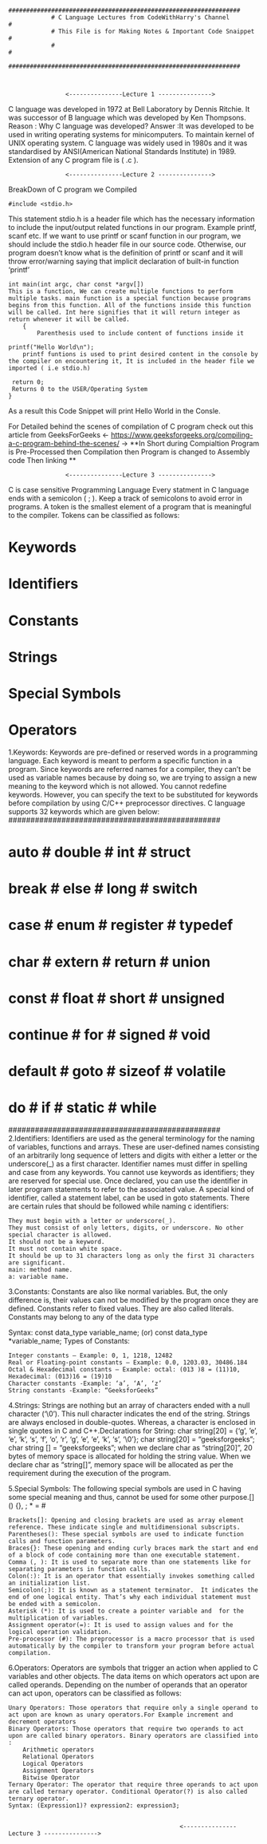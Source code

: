                 #################################################################
                # C Language Lectures from CodeWithHarry's Channel              #
                # This File is for Making Notes & Important Code Snaippet       #
                #                                                               #
                #################################################################



                    <---------------Lecture 1 --------------->
        
C language was developed in 1972 at Bell Laboratory by Dennis Ritchie. It was successor of B language which was developed by Ken Thompsons.
Reason : Why C language was developed?
Answer :It was developed to be used in writing operating systems for minicomputers. To maintain kernel of UNIX operating system.
C language was widely used in 1980s and it was standardised by ANSI(American National Standards Institute) in 1989.
Extension of any C program file is ( .c ).

                    <---------------Lecture 2 --------------->
BreakDown of C program we Compiled 

    #include <stdio.h> 
This statement stdio.h is a header file which has the necessary information to include the input/output related functions in our program. Example printf, scanf etc.
If we want to use printf or scanf function in our program, we should include the stdio.h header file in our source code.
Otherwise, our program doesn’t know what is the definition of printf or scanf and it will throw error/warning saying that implicit declaration of built-in function ‘printf’

    int main(int argc, char const *argv[]) 
    This is a function, We can create multiple functions to perform multiple tasks. main function is a special function because programs begins from this function. All of the functions inside this function will be called. Int here signifies that it will return integer as return whenever it will be called. 
        {
            Parenthesis used to include content of functions inside it 
     
    printf("Hello World\n");
        printf funtions is used to print desired content in the console by the compiler on encountering it, It is included in the header file we imported ( i.e stdio.h)
    
     return 0; 
     Returns 0 to the USER/Operating System
    }
As a result this Code Snippet will print Hello World in the Consle.

For Detailed behind the scenes of compilation of C program check out this article from GeeksForGeeks <- https://www.geeksforgeeks.org/compiling-a-c-program-behind-the-scenes/ ->
    **In Short during Compialtion Program is Pre-Processed then Compilation then Program is changed to Assembly code Then linking **

                    <---------------Lecture 3 --------------->

C is case sensitive Programming Language 
Every statment in C language ends with a semicolon ( ; ). Keep a track of semicolons to avoid error in programs.
A token is the smallest element of a program that is meaningful to the compiler. Tokens can be classified as follows:  

#   Keywords
#   Identifiers
#   Constants
#   Strings
#   Special Symbols
#   Operators
1.Keywords: Keywords are pre-defined or reserved words in a programming language. Each keyword is meant to perform a specific function in a program. Since keywords are referred names for a compiler, they can’t be used as variable names because by doing so, we are trying to assign a new meaning to the keyword which is not allowed. You cannot redefine keywords. However, you can specify the text to be substituted for keywords before compilation by using C/C++ preprocessor directives. C language supports 32 keywords which are given below: 
################################################
# auto     #  double   #  int      # struct    #
# break    #  else     #  long     # switch    #
# case     #  enum     #  register # typedef   #
# char     #  extern   #  return   # union     #
# const    #  float    #  short    # unsigned  #
# continue #  for      #  signed   # void      #
# default  #  goto     #  sizeof   # volatile  #
# do       #  if       #  static   # while     #
################################################
2.Identifiers: Identifiers are used as the general terminology for the naming of variables, functions and arrays. These are user-defined names consisting of an arbitrarily long sequence of letters and digits with either a letter or the underscore(_) as a first character. Identifier names must differ in spelling and case from any keywords. You cannot use keywords as identifiers; they are reserved for special use. Once declared, you can use the identifier in later program statements to refer to the associated value. A special kind of identifier, called a statement label, can be used in goto statements. 
There are certain rules that should be followed while naming c identifiers: 
 

    They must begin with a letter or underscore(_).
    They must consist of only letters, digits, or underscore. No other special character is allowed.
    It should not be a keyword.
    It must not contain white space.
    It should be up to 31 characters long as only the first 31 characters are significant.
    main: method name.
    a: variable name.

3.Constants: Constants are also like normal variables. But, the only difference is, their values can not be modified by the program once they are defined. Constants refer to fixed values. They are also called literals. 
Constants may belong to any of the data type

Syntax:
const data_type variable_name; (or) const data_type *variable_name; 
Types of Constants: 
 

    Integer constants – Example: 0, 1, 1218, 12482
    Real or Floating-point constants – Example: 0.0, 1203.03, 30486.184
    Octal & Hexadecimal constants – Example: octal: (013 )8 = (11)10, Hexadecimal: (013)16 = (19)10
    Character constants -Example: ‘a’, ‘A’, ‘z’
    String constants -Example: “GeeksforGeeks”

4.Strings: Strings are nothing but an array of characters ended with a null character (‘\0’). This null character indicates the end of the string. Strings are always enclosed in double-quotes. Whereas, a character is enclosed in single quotes in C and C++.Declarations for String: 
    char string[20] = {‘g’, ’e’, ‘e’, ‘k’, ‘s’, ‘f’, ‘o’, ‘r’, ‘g’, ’e’, ‘e’, ‘k’, ‘s’, ‘\0’};
    char string[20] = “geeksforgeeks”;
    char string [] = “geeksforgeeks”;
    when we declare char as “string[20]”, 20 bytes of memory space is allocated for holding the string value.
    When we declare char as “string[]”, memory space will be allocated as per the requirement during the execution of the program.

5.Special Symbols: The following special symbols are used in C having some special meaning and thus, cannot be used for some other purpose.[] () {}, ; * = # 
 

    Brackets[]: Opening and closing brackets are used as array element reference. These indicate single and multidimensional subscripts.
    Parentheses(): These special symbols are used to indicate function calls and function parameters.
    Braces{}: These opening and ending curly braces mark the start and end of a block of code containing more than one executable statement.
    Comma (, ): It is used to separate more than one statements like for separating parameters in function calls.
    Colon(:): It is an operator that essentially invokes something called an initialization list.
    Semicolon(;): It is known as a statement terminator.  It indicates the end of one logical entity. That’s why each individual statement must be ended with a semicolon.
    Asterisk (*): It is used to create a pointer variable and  for the multiplication of variables.
    Assignment operator(=): It is used to assign values and for the logical operation validation.
    Pre-processor (#): The preprocessor is a macro processor that is used automatically by the compiler to transform your program before actual compilation.

6.Operators: Operators are symbols that trigger an action when applied to C variables and other objects. The data items on which operators act upon are called operands. 
Depending on the number of operands that an operator can act upon, operators can be classified as follows: 
 

    Unary Operators: Those operators that require only a single operand to act upon are known as unary operators.For Example increment and decrement operators
    Binary Operators: Those operators that require two operands to act upon are called binary operators. Binary operators are classified into : 
        Arithmetic operators
        Relational Operators
        Logical Operators
        Assignment Operators
        Bitwise Operator
    Ternary Operator: The operator that require three operands to act upon are called ternary operator. Conditional Operator(?) is also called ternary operator. 
    Syntax: (Expression1)? expression2: expression3;

                
                                                    <---------------Lecture 3 --------------->
